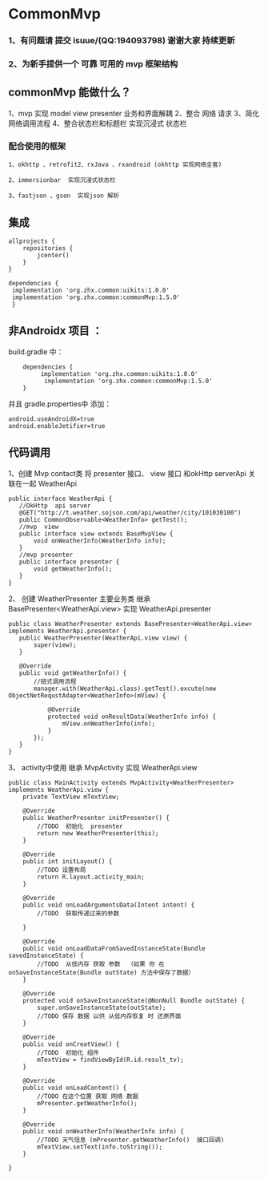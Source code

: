 # CommonMvp

### 1、有问题请 提交 isuue/(QQ:194093798) 谢谢大家 持续更新

### 2、为新手提供一个 可靠 可用的 mvp 框架结构

## commonMvp 能做什么？
 1、mvp 实现 model  view  presenter 业务和界面解耦
 2、整合 网络 请求
 3、简化网络调用流程
 4、整合状态栏和标题栏 实现沉浸式 状态栏
### 配合使用的框架
    1、okhttp 、retrofit2、rxJava 、rxandroid (okhttp 实现网络全套)

    2、immersionbar  实现沉浸式状态栏

    3、fastjson 、gson  实现json 解析

## 集成

```
allprojects {
    repositories {
        jcenter()
    }
}
```
```
dependencies {
 implementation 'org.zhx.common:uikits:1.0.0'
 implementation 'org.zhx.common:commonMvp:1.5.0'
 }
```
## 非Androidx 项目 ：
build.gradle 中：
```
	dependencies {
	     implementation 'org.zhx.common:uikits:1.0.0'
          implementation 'org.zhx.common:commonMvp:1.5.0'
	}
```
并且 gradle.properties中 添加：
```
android.useAndroidX=true
android.enableJetifier=true
```
## 代码调用
 1、创建 Mvp  contact类  将 presenter 接口、 view 接口  和okHttp  serverApi  关联在一起  WeatherApi
 ```
public interface WeatherApi {
    //OkHttp  api server
    @GET("http://t.weather.sojson.com/api/weather/city/101030100")
    public CommonObservable<WeatherInfo> getTest();
    //mvp  view
    public interface view extends BaseMvpView {
        void onWeatherInfo(WeatherInfo info);
    }
    //mvp presenter
    public interface presenter {
        void getWeatherInfo();
    }
}
 ```

 2、 创建 WeatherPresenter  主要业务类  继承 BasePresenter<WeatherApi.view>  实现 WeatherApi.presenter
 ```
public class WeatherPresenter extends BasePresenter<WeatherApi.view> implements WeatherApi.presenter {
    public WeatherPresenter(WeatherApi.view view) {
        super(view);
    }

    @Override
    public void getWeatherInfo() {
        //链式调用流程
        manager.with(WeatherApi.class).getTest().excute(new ObjectNetRequstAdapter<WeatherInfo>(mView) {

            @Override
            protected void onResultData(WeatherInfo info) {
                mView.onWeatherInfo(info);
            }
        });
    }
}
 ```


 3、 activity中使用  继承 MvpActivity<WeatherPresenter>   实现  WeatherApi.view
 ```
 public class MainActivity extends MvpActivity<WeatherPresenter> implements WeatherApi.view {
     private TextView mTextView;

     @Override
     public WeatherPresenter initPresenter() {
         //TODO  初始化  presenter
         return new WeatherPresenter(this);
     }

     @Override
     public int initLayout() {
         //TODO 设置布局
         return R.layout.activity_main;
     }

     @Override
     public void onLoadArgumentsData(Intent intent) {
         //TODO  获取传递过来的参数

     }

     @Override
     public void onLoadDataFromSavedInstanceState(Bundle savedInstanceState) {
         //TODO  从低内存 获取 参数  （如果 你 在 onSaveInstanceState(Bundle outState) 方法中保存了数据）
     }

     @Override
     protected void onSaveInstanceState(@NonNull Bundle outState) {
         super.onSaveInstanceState(outState);
         //TODO 保存 数据 以供 从低内存恢复 时 还原界面
     }

     @Override
     public void onCreatView() {
         //TODO  初始化 组件
         mTextView = findViewById(R.id.result_tv);
     }

     @Override
     public void onLoadContent() {
         //TODO 在这个位置 获取 网络 数据
         mPresenter.getWeatherInfo();
     }

     @Override
     public void onWeatherInfo(WeatherInfo info) {
         //TODO 天气信息 (mPresenter.getWeatherInfo()  接口回调)
         mTextView.setText(info.toString());
     }

 }
 ```



